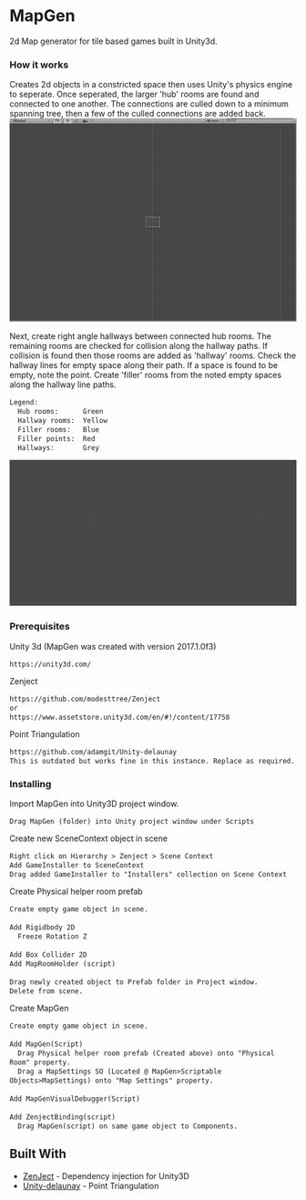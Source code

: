# MapGen

2d Map generator for tile based games built in Unity3d.

### How it works

Creates 2d objects in a constricted space then uses Unity's physics engine to seperate. Once seperated, the larger 'hub' rooms are found and connected to one another. The connections are culled down to a minimum spanning tree, then a few of the culled connections are added back.
![Alt text](/images/RoomGen_WithPaths.gif)

Next, create right angle hallways between connected hub rooms. The remaining rooms are checked for collision along the hallway paths. If collision is found then those rooms are added as 'hallway' rooms. Check the hallway lines for empty space along their path. If a space is found to be empty, note the point. Create 'filler' rooms from the noted empty spaces along the hallway line paths.
```
Legend:
  Hub rooms:      Green
  Hallway rooms:  Yellow
  Filler rooms:   Blue
  Filler points:  Red
  Hallways:       Grey
```
![Alt text](/images/RoomGen_Large_Progression.gif)

### Prerequisites

Unity 3d (MapGen was created with version 2017.1.0f3)
```
https://unity3d.com/
```

Zenject
```
https://github.com/modesttree/Zenject
or
https://www.assetstore.unity3d.com/en/#!/content/17758
```

Point Triangulation
```
https://github.com/adamgit/Unity-delaunay
This is outdated but works fine in this instance. Replace as required.
```

### Installing

Import MapGen into Unity3D project window.
```
Drag MapGen (folder) into Unity project window under Scripts
```

Create new SceneContext object in scene
```
Right click on Hierarchy > Zenject > Scene Context
Add GameInstaller to SceneContext
Drag added GameInstaller to "Installers" collection on Scene Context
```

Create Physical helper room prefab
```
Create empty game object in scene.

Add Rigidbody 2D
  Freeze Rotation Z
  
Add Box Collider 2D
Add MapRoomHolder (script)

Drag newly created object to Prefab folder in Project window.
Delete from scene.
```

Create MapGen
```
Create empty game object in scene.

Add MapGen(Script)
  Drag Physical helper room prefab (Created above) onto "Physical Room" property.
  Drag a MapSettings SO (Located @ MapGen>Scriptable Objects>MapSettings) onto "Map Settings" property.

Add MapGenVisualDebugger(Script)

Add ZenjectBinding(script)
  Drag MapGen(script) on same game object to Components.
```

## Built With

* [ZenJect](https://github.com/modesttree/Zenject) - Dependency injection for Unity3D
* [Unity-delaunay](https://github.com/adamgit/Unity-delaunay) - Point Triangulation
